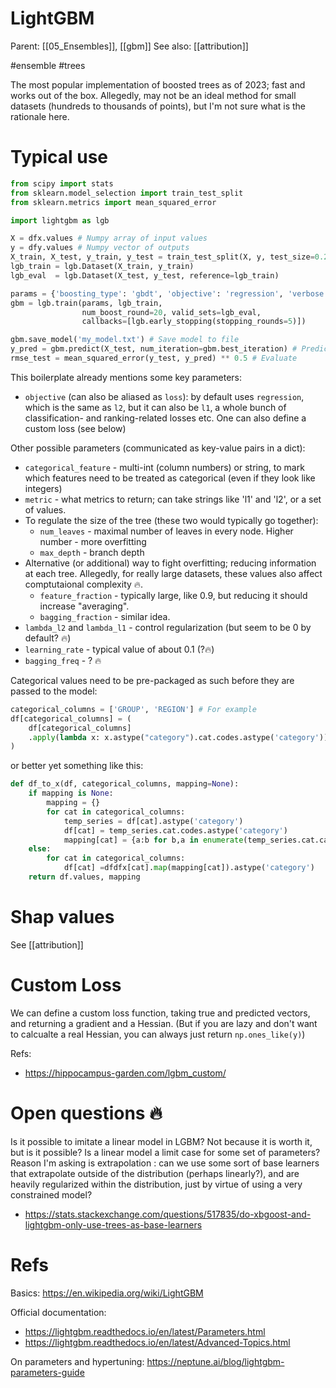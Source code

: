 # LightGBM

Parent: [[05_Ensembles]], [[gbm]]
See also: [[attribution]]

#ensemble #trees


The most popular implementation of boosted trees as of 2023; fast and works out of the box. Allegedly, may not be an ideal method for small datasets (hundreds to thousands of points), but I'm not sure what is the rationale here.

# Typical use

```python
from scipy import stats
from sklearn.model_selection import train_test_split
from sklearn.metrics import mean_squared_error

import lightgbm as lgb

X = dfx.values # Numpy array of input values
y = dfy.values # Numpy vector of outputs
X_train, X_test, y_train, y_test = train_test_split(X, y, test_size=0.25, random_state=1)
lgb_train = lgb.Dataset(X_train, y_train)
lgb_eval  = lgb.Dataset(X_test, y_test, reference=lgb_train)

params = {'boosting_type': 'gbdt', 'objective': 'regression', 'verbose': 0} # Config
gbm = lgb.train(params, lgb_train,
                num_boost_round=20, valid_sets=lgb_eval,
                callbacks=[lgb.early_stopping(stopping_rounds=5)])

gbm.save_model('my_model.txt') # Save model to file
y_pred = gbm.predict(X_test, num_iteration=gbm.best_iteration) # Predict
rmse_test = mean_squared_error(y_test, y_pred) ** 0.5 # Evaluate
```

This boilerplate already mentions some key parameters:
* `objective` (can also be aliased as `loss`): by default uses `regression`, which is the same as `l2`, but it can also be `l1`, a whole bunch of classification- and ranking-related losses etc. One can also define a custom loss (see below)

Other possible parameters (communicated as key-value pairs in a dict):
* `categorical_feature` - multi-int (column numbers) or string, to mark which features need to be treated as categorical (even if they look like integers)
* `metric` - what metrics to return; can take strings like 'l1' and 'l2', or a set of values.
* To regulate the size of the tree (these two would typically go together):
    * `num_leaves` - maximal number of leaves in every node. Higher number - more overfitting
    * `max_depth` - branch depth
* Alternative (or additional) way to fight overfitting; reducing information at each tree. Allegedly, for really large datasets, these values also affect comptutaional complexity 🔥.
    * `feature_fraction` - typically large, like 0.9, but reducing it should increase "averaging".
    * `bagging_fraction` - similar idea.
* `lambda_l2` and `lambda_l1` - control regularization (but seem to be 0 by default? 🔥)
* `learning_rate` - typical value of about 0.1 (?🔥)
* `bagging_freq` - ? 🔥

Categorical values need to be pre-packaged as such before they are passed to the model:
```python
categorical_columns = ['GROUP', 'REGION'] # For example
df[categorical_columns] = (
    df[categorical_columns]
    .apply(lambda x: x.astype("category").cat.codes.astype('category'))
)
```
or better yet something like this:
```python
def df_to_x(df, categorical_columns, mapping=None):
    if mapping is None:
        mapping = {}
        for cat in categorical_columns:
            temp_series = df[cat].astype('category')
            df[cat] = temp_series.cat.codes.astype('category')
            mapping[cat] = {a:b for b,a in enumerate(temp_series.cat.categories)} # Reverse mapping
    else:
        for cat in categorical_columns:
            df[cat] =dfdfx[cat].map(mapping[cat]).astype('category')
    return df.values, mapping
```

# Shap values

See [[attribution]]

# Custom Loss

We can define a custom loss function, taking true and predicted vectors, and returning a gradient and a Hessian. (But if you are lazy and don't want to calcualte a real Hessian, you can always just return `np.ones_like(y)`)

Refs:
* https://hippocampus-garden.com/lgbm_custom/

# Open questions 🔥

Is it possible to imitate a linear model in LGBM? Not because it is worth it, but is it possible? Is a linear model a limit case for some set of parameters? Reason I'm asking is extrapolation : can we use some sort of base learners that extrapolate outside of the distribution (perhaps linearly?), and are heavily regularized within the distribution, just by virtue of using a very constrained model?
    
* https://stats.stackexchange.com/questions/517835/do-xbgoost-and-lightgbm-only-use-trees-as-base-learners

# Refs

Basics: https://en.wikipedia.org/wiki/LightGBM

Official documentation:
* https://lightgbm.readthedocs.io/en/latest/Parameters.html
* https://lightgbm.readthedocs.io/en/latest/Advanced-Topics.html

On parameters and hypertuning: 
https://neptune.ai/blog/lightgbm-parameters-guide